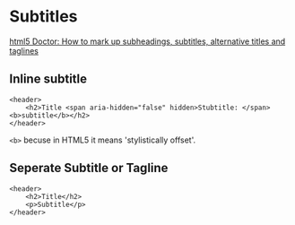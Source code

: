 Subtitles
=========

[html5 Doctor: How to mark up subheadings, subtitles, alternative titles and taglines](http://html5doctor.com/howto-subheadings/)

Inline subtitle
---------------

```
<header>
    <h2>Title <span aria-hidden="false" hidden>Stubtitle: </span><b>subtitle</b></h2>
</header>
```

`<b>` becuse in HTML5 it means 'stylistically offset'.

Seperate Subtitle or Tagline
----------------------------

```
<header>
    <h2>Title</h2>
    <p>Subtitle</p>
</header>
```